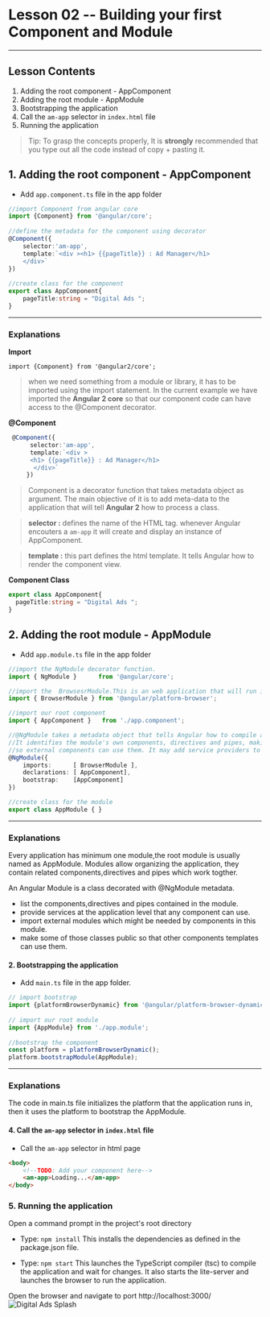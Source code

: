 # Lesson 02 -- Building your first Component and Module
----------
## Lesson Contents
1. Adding the root component - AppComponent
2. Adding the root module    - AppModule
3. Bootstrapping the application
4. Call the `am-app` selector in `index.html` file
5. Running the application

> Tip: To grasp the concepts properly, It is **strongly** recommended that you type out all the code instead of copy + pasting it. 


## 1.  Adding the root component - AppComponent
 * Add `app.component.ts` file in the app folder
``` typescript
//import Component from angular core
import {Component} from '@angular/core';
            
//define the metadata for the component using decorator
@Component({
    selector:'am-app',
    template:`<div ><h1> {{pageTitle}} : Ad Manager</h1>
    </div>`
})
            
//create class for the component
export class AppComponent{
    pageTitle:string = "Digital Ads ";
}
```
----------
### Explanations 

**Import**

`import {Component} from '@angular2/core';`
> when we need something from a module or library, it has to be imported using the import statement.
> In the current example we have imported the **Angular 2 core** so that our component code can have access to the @Component  decorator. 

**@Component**
``` typescript
 @Component({
      selector:'am-app',
      template:`<div >
      <h1> {{pageTitle}} : Ad Manager</h1>
       </div>`
     })
```  
> Component is a decorator function that takes metadata object as argument. The main objective of it is to add meta-data to the application that will tell **Angular 2** how to process a class. 

> **selector :** defines the name of the HTML tag. whenever Angular encouters a `am-app` it will create and display an instance of AppComponent.

> **template :** this part defines the html template. It tells Angular how to render the component view. 

**Component Class**
``` typescript
export class AppComponent{
  pageTitle:string = "Digital Ads ";
}
```

## 2. Adding the root module - AppModule
 * Add `app.module.ts` file in the app folder
``` typescript
//import the NgModule decorator function.
import { NgModule }      from '@angular/core';

//import the  BrowsesrModule.This is an web application that will run in a browser, hence this module is required.
import { BrowserModule } from '@angular/platform-browser';

//import our root component
import { AppComponent }   from './app.component';

//@NgModule takes a metadata object that tells Angular how to compile and run module code. 
//It identifies the module's own components, directives and pipes, making some of them public 
//so external components can use them. It may add service providers to the application dependency injectors.
@NgModule({
    imports:      [ BrowserModule ],
    declarations: [ AppComponent],
    bootstrap:    [AppComponent]
})

//create class for the module
export class AppModule { }
```

----------
### Explanations 
Every application has minimum one module,the root module is usually named as AppModule. 
Modules allow organizing the application, they contain related components,directives and pipes which work togther.

An Angular Module is a class decorated with @NgModule metadata. 
- list the components,directives and pipes contained in the module.
- provide services at the application level that any component can use. 
- import external modules which might be needed by components in this module.
- make some of those classes public so that other components templates can use them. 


#### 2. Bootstrapping the application
* Add `main.ts` file in the app folder.
```typescript
// import bootstrap 
import {platformBrowserDynamic} from '@angular/platform-browser-dynamic';
        
// import our root module
import {AppModule} from './app.module';
        
//bootstrap the component
const platform = platformBrowserDynamic();
platform.bootstrapModule(AppModule);
```
----------
### Explanations 
The code in main.ts file initializes the platform that the application runs in, then it uses the platform to 
bootstrap the AppModule.

#### 4. Call the `am-app` selector in `index.html` file
* Call the `am-app` selector in html page
```html
<body>
    <!--TODO: Add your component here-->
    <am-app>Loading...</am-app>
</body>
```


### 5. Running the application
Open a command prompt in the project's root directory 
* Type: `npm install` This installs the dependencies as defined in the package.json file.

* Type: `npm start` This launches the TypeScript compiler (tsc) to compile the application and wait for changes. It also starts the lite-server and launches the browser to run the application.

Open the browser and navigate to port http://localhost:3000/
![Digital Ads Splash](https://snag.gy/QJHSW9.jpg "Final Output Screen")


